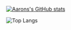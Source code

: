 [![Aarons's GitHub stats](https://github-readme-stats.vercel.app/api?username=aarongao2028)](https://github.com/anuraghazra/github-readme-stats)

![Top Langs](https://github-readme-stats.vercel.app/api/top-langs/?username=aarongao2028&layout=compact)
